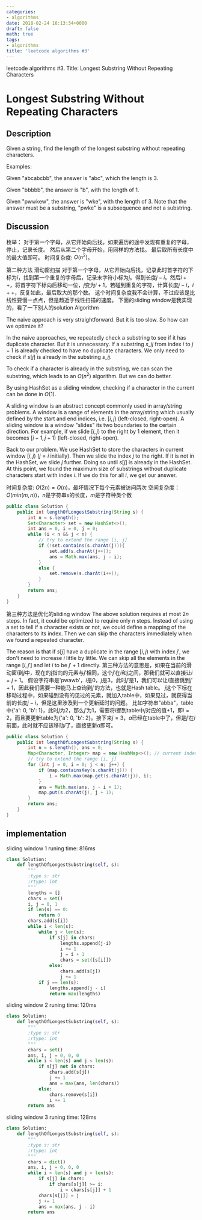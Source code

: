 ```yaml
---
categories:
- algorithms
date: 2018-02-24 16:13:34+0000
draft: false
math: true
tags:
- algorithms
title: 'leetcode algorithms #3'
---
```

leetcode algorithms #3. Title: Longest Substring Without Repeating Characters
<!--more-->
# Longest Substring Without Repeating Characters

## Description
Given a string, find the length of the longest substring without repeating characters.

Examples:

Given "abcabcbb", the answer is "abc", which the length is 3.

Given "bbbbb", the answer is "b", with the length of 1.

Given "pwwkew", the answer is "wke", with the length of 3. Note that the answer must be a substring, "pwke" is a subsequence and not a substring.

## Discussion
枚举：
对于第一个字母，从它开始向后找，如果遍历的途中发现有重复的字母，停止，记录长度。
然后从第二个字母开始，用同样的方法找。
最后取所有长度中的最大值即可。
时间复杂度: $O(n^2)$。

第二种方法
滑动窗扫描
对于第一个字母，从它开始向后找，记录此时首字符的下标为$i$，找到第一个重复的字母后，记录末字符小标为$j$。得到长度$j-i$。然后$i++$，将首字符下标向后移动一位，$j$变为$i+1$，若碰到重复的字符，计算长度$j-i$，$i++$，反复如此，最后取大的那个数。
这个时间复杂度我不会计算，不过应该是比线性要慢一点点，但是趋近于线性扫描的速度。
下面的sliding window是我实现的，看了一下别人的solution
Algorithm

The naive approach is very straightforward. But it is too slow. So how can we optimize it?

In the naive approaches, we repeatedly check a substring to see if it has duplicate character. But it is unnecessary. If a substring $s\_{ij}$ from index $i$ to $j - 1$ is already checked to have no duplicate characters. We only need to check if $s[j]$ is already in the substring $s\_{ij}$.

To check if a character is already in the substring, we can scan the substring, which leads to an $O(n^2)$ algorithm. But we can do better.

By using HashSet as a sliding window, checking if a character in the current can be done in $O(1)$.

A sliding window is an abstract concept commonly used in array/string problems. A window is a range of elements in the array/string which usually defined by the start and end indices, i.e. $[i, j)$ (left-closed, right-open). A sliding window is a window "slides" its two boundaries to the certain direction. For example, if we slide $[i, j)$ to the right by $1$ element, then it becomes $[i+1, j+1)$ (left-closed, right-open).

Back to our problem. We use HashSet to store the characters in current window $[i, j)$ ($j = i$ initially). Then we slide the index $j$ to the right. If it is not in the HashSet, we slide $j$ further. Doing so until $s[j]$ is already in the HashSet. At this point, we found the maximum size of substrings without duplicate characters start with index $i$. If we do this for all $i$, we get our answer.

时间复杂度: $O(2n)=O(n)$，最坏情况下每个元素被访问两次
空间复杂度：$O(min(m, n))$，$n$是字符串$s$的长度，$m$是字符种类个数

```java
public class Solution {
    public int lengthOfLongestSubstring(String s) {
        int n = s.length();
        Set<Character> set = new HashSet<>();
        int ans = 0, i = 0, j = 0;
        while (i < n && j < n) {
            // try to extend the range [i, j]
            if (!set.contains(s.charAt(j))){
                set.add(s.charAt(j++));
                ans = Math.max(ans, j - i);
            }
            else {
                set.remove(s.charAt(i++));
            }
        }
        return ans;
    }
}
```

第三种方法是优化的sliding window
The above solution requires at most $2n$ steps. In fact, it could be optimized to require only $n$ steps. Instead of using a set to tell if a character exists or not, we could define a mapping of the characters to its index. Then we can skip the characters immediately when we found a repeated character.

The reason is that if $s[j]$ have a duplicate in the range $[i, j)$ with index $j'$, we don't need to increase $i$ little by little. We can skip all the elements in the range $[i, j']$ and let $i$ to be $j' + 1$ directly.
第三种方法的意思是，如果在当前的滑动窗$i$到$j$中，现在的j指向的元素与$j'$相同，这个$j'$在$i$和$j$之间，那我们就可以直接让$i=j+1$。
假设字符串是'pwawb'，$i$是0，$j$是3，此时$j'$是1，我们可以让$i$直接跳到$j'+1$，因此我们需要一种能马上查询到$j'$的方法，也就是Hash table。
$j$这个下标在移动过程中，如果碰到没有的见过的元素，就加入table中，如果见过，就获得当前的长度$j-i$，但是这里涉及到一个更新延时的问题。
比如字符串"abba"，table中{'a': 0, 'b': 1}，此时$j$为2，那么$j'$为1，需要将$i$挪到table中$j$对应的值$+1$，即$i=2$，而且要更新table为{'a': 0, 'b': 2}。接下来$j=3$，$a$已经在table中了，但是$j'$在$i$前面，此时就不应该移动$i$了，直接更新$a$即可。

```java
public class Solution {
    public int lengthOfLongestSubstring(String s) {
        int n = s.length(), ans = 0;
        Map<Character, Integer> map = new HashMap<>(); // current index of character
        // try to extend the range [i, j]
        for (int j = 0, i = 0; j < n; j++) {
            if (map.containsKey(s.charAt(j))) {
                i = Math.max(map.get(s.charAt(j)), i);
            }
            ans = Math.max(ans, j - i + 1);
            map.put(s.charAt(j), j + 1);
        }
        return ans;
    }
}
```


## implementation
sliding window 1 runing time: 816ms
```python
class Solution:
    def lengthOfLongestSubstring(self, s):
        """
        :type s: str
        :rtype: int
        """
        lengths = []
        chars = set()
        i, j = 0, 1
        if len(s) == 0:
            return 0
        chars.add(s[i])
        while i < len(s):
            while j < len(s):
                if s[j] in chars:
                    lengths.append(j-i)
                    i += 1
                    j = i + 1
                    chars = set([s[i]])
                else:
                    chars.add(s[j])
                    j += 1
            if j == len(s):
                lengths.append(j - i)
                return max(lengths)
```

sliding window 2 runing time: 120ms
```python
class Solution:
    def lengthOfLongestSubstring(self, s):
        """
        :type s: str
        :rtype: int
        """
        chars = set()
        ans, i, j = 0, 0, 0
        while i < len(s) and j < len(s):
            if s[j] not in chars:
                chars.add(s[j])
                j += 1
                ans = max(ans, len(chars))
            else:
                chars.remove(s[i])
                i += 1
        return ans
```

sliding window 3 runing time: 128ms
```python
class Solution:
    def lengthOfLongestSubstring(self, s):
        """
        :type s: str
        :rtype: int
        """
        chars = dict()
        ans, i, j = 0, 0, 0
        while i < len(s) and j < len(s):
            if s[j] in chars:
                if chars[s[j]] >= i:
                    i = chars[s[j]] + 1
            chars[s[j]] = j
            j += 1
            ans = max(ans, j - i)
        return ans
```
